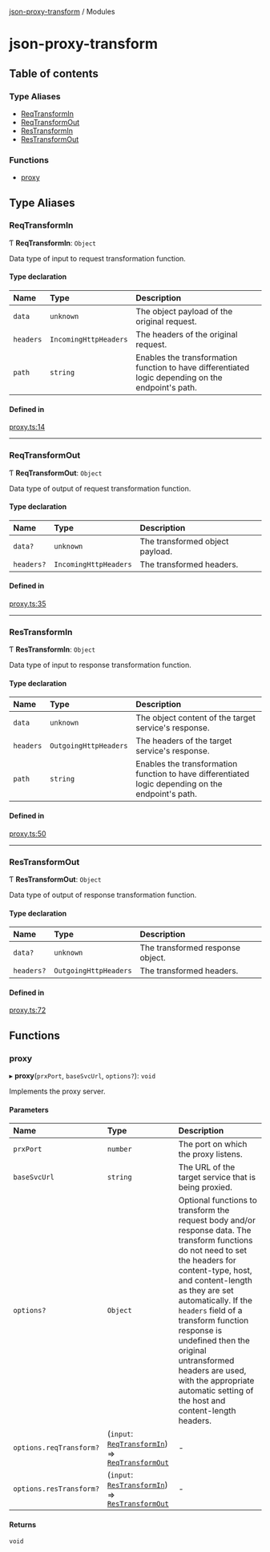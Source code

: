 [json-proxy-transform](README.md) / Modules

# json-proxy-transform

## Table of contents

### Type Aliases

- [ReqTransformIn](modules.md#reqtransformin)
- [ReqTransformOut](modules.md#reqtransformout)
- [ResTransformIn](modules.md#restransformin)
- [ResTransformOut](modules.md#restransformout)

### Functions

- [proxy](modules.md#proxy)

## Type Aliases

### ReqTransformIn

Ƭ **ReqTransformIn**: `Object`

Data type of input to request transformation function.

#### Type declaration

| Name | Type | Description |
| :------ | :------ | :------ |
| `data` | `unknown` | The object payload of the original request. |
| `headers` | `IncomingHttpHeaders` | The headers of the original request. |
| `path` | `string` | Enables the transformation function to have differentiated logic depending on the endpoint's path. |

#### Defined in

[proxy.ts:14](https://github.com/pvillela/ts-json-proxy-transform/blob/17d9602/src/proxy.ts#L14)

___

### ReqTransformOut

Ƭ **ReqTransformOut**: `Object`

Data type of output of request transformation function.

#### Type declaration

| Name | Type | Description |
| :------ | :------ | :------ |
| `data?` | `unknown` | The transformed object payload. |
| `headers?` | `IncomingHttpHeaders` | The transformed headers. |

#### Defined in

[proxy.ts:35](https://github.com/pvillela/ts-json-proxy-transform/blob/17d9602/src/proxy.ts#L35)

___

### ResTransformIn

Ƭ **ResTransformIn**: `Object`

Data type of input to response transformation function.

#### Type declaration

| Name | Type | Description |
| :------ | :------ | :------ |
| `data` | `unknown` | The object content of the target service's response. |
| `headers` | `OutgoingHttpHeaders` | The headers of the target service's response. |
| `path` | `string` | Enables the transformation function to have differentiated logic depending on the endpoint's path. |

#### Defined in

[proxy.ts:50](https://github.com/pvillela/ts-json-proxy-transform/blob/17d9602/src/proxy.ts#L50)

___

### ResTransformOut

Ƭ **ResTransformOut**: `Object`

Data type of output of response transformation function.

#### Type declaration

| Name | Type | Description |
| :------ | :------ | :------ |
| `data?` | `unknown` | The transformed response object. |
| `headers?` | `OutgoingHttpHeaders` | The transformed headers. |

#### Defined in

[proxy.ts:72](https://github.com/pvillela/ts-json-proxy-transform/blob/17d9602/src/proxy.ts#L72)

## Functions

### proxy

▸ **proxy**(`prxPort`, `baseSvcUrl`, `options?`): `void`

Implements the proxy server.

#### Parameters

| Name | Type | Description |
| :------ | :------ | :------ |
| `prxPort` | `number` | The port on which the proxy listens. |
| `baseSvcUrl` | `string` | The URL of the target service that is being proxied. |
| `options?` | `Object` | Optional functions to transform the request body and/or response data.  The transform functions do not need to set the headers for content-type, host, and  content-length as they are set automatically. If the `headers` field of a transform  function response is undefined then the original untransformed headers are used, with  the appropriate automatic setting of the host and content-length headers. |
| `options.reqTransform?` | (`input`: [`ReqTransformIn`](modules.md#reqtransformin)) => [`ReqTransformOut`](modules.md#reqtransformout) | - |
| `options.resTransform?` | (`input`: [`ResTransformIn`](modules.md#restransformin)) => [`ResTransformOut`](modules.md#restransformout) | - |

#### Returns

`void`
